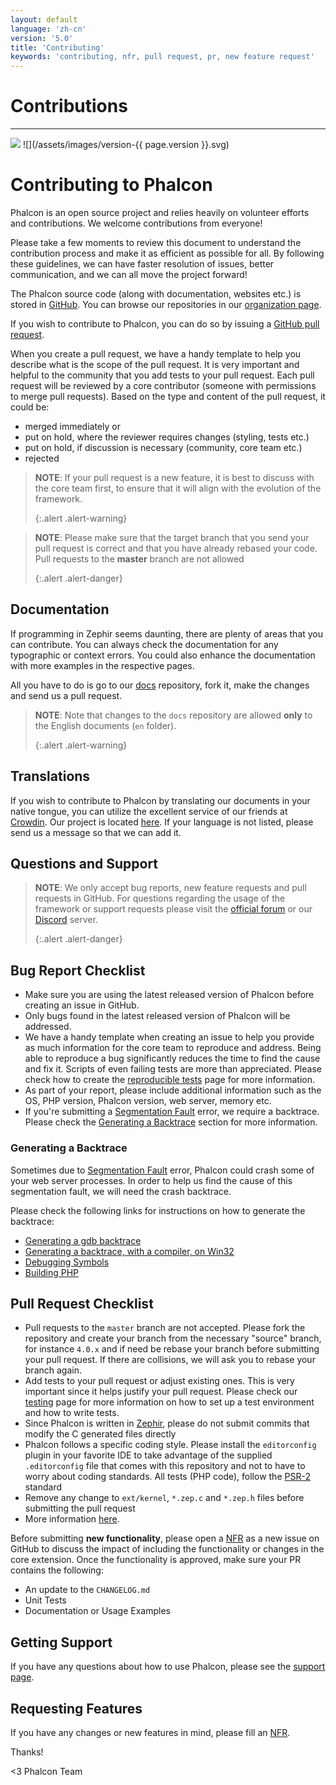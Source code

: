 ```yaml
---
layout: default
language: 'zh-cn'
version: '5.0'
title: 'Contributing'
keywords: 'contributing, nfr, pull request, pr, new feature request'
---
```


# Contributions
- - -
![](/assets/images/document-status-stable-success.svg) ![](/assets/images/version-{{ page.version }}.svg)

# Contributing to Phalcon
Phalcon is an open source project and relies heavily on volunteer efforts and contributions. We welcome contributions from everyone!

Please take a few moments to review this document to understand the contribution process and make it as efficient as possible for all. By following these guidelines, we can have faster resolution of issues, better communication, and we can all move the project forward!

The Phalcon source code (along with documentation, websites etc.) is stored in [GitHub][github]. You can browse our repositories in our [organization page][phalcon-org].

If you wish to contribute to Phalcon, you can do so by issuing a [GitHub pull request][github-pr].

When you create a pull request, we have a handy template to help you describe what is the scope of the pull request. It is very important and helpful to the community that you add tests to your pull request. Each pull request will be reviewed by a core contributor (someone with permissions to merge pull requests). Based on the type and content of the pull request, it could be:

* merged immediately or
* put on hold, where the reviewer requires changes (styling, tests etc.)
* put on hold, if discussion is necessary (community, core team etc.)
* rejected

> **NOTE**: If your pull request is a new feature, it is best to discuss with the core team first, to ensure that it will align with the evolution of the framework. 
> 
> {:.alert .alert-warning}

> **NOTE**: Please make sure that the target branch that you send your pull request is correct and that you have already rebased your code. Pull requests to the **master** branch are not allowed 
> 
> {:.alert .alert-danger}

## Documentation
If programming in Zephir seems daunting, there are plenty of areas that you can contribute. You can always check the documentation for any typographic or context errors. You could also enhance the documentation with more examples in the respective pages.

All you have to do is go to our [docs][phalcon-docs] repository, fork it, make the changes and send us a pull request.

> **NOTE**: Note that changes to the `docs` repository are allowed **only** to the English documents (`en` folder). 
> 
> {:.alert .alert-warning}

## Translations
If you wish to contribute to Phalcon by translating our documents in your native tongue, you can utilize the excellent service of our friends at [Crowdin][crowdin]. Our project is located [here][phalcon-docs]. If your language is not listed, please send us a message so that we can add it.

## Questions and Support

> **NOTE**: We only accept bug reports, new feature requests and pull requests in GitHub. For questions regarding the usage of the framework or support requests please visit the [official forum][phalcon-forum] or our [Discord][phalcon-discord] server. 
> 
> {:.alert .alert-danger}

## Bug Report Checklist
- Make sure you are using the latest released version of Phalcon before creating an issue in GitHub.
- Only bugs found in the latest released version of Phalcon will be addressed.
- We have a handy template when creating an issue to help you provide as much information for the core team to reproduce and address. Being able to reproduce a bug significantly reduces the time to find the cause and fix it. Scripts of even failing tests are more than appreciated. Please check how to create the [reproducible tests][tests] page for more information.
- As part of your report, please include additional information such as the OS, PHP version, Phalcon version, web server, memory etc.
- If you're submitting a [Segmentation Fault][segfault] error, we require a backtrace. Please check the [Generating a Backtrace](#generating-a-backtrace) section for more information.

### Generating a Backtrace
Sometimes due to [Segmentation Fault][segfault] error, Phalcon could crash some of your web server processes. In order to help us find the cause of this segmentation fault, we will need the crash backtrace.

Please check the following links for instructions on how to generate the backtrace:

* [Generating a gdb backtrace][gdb]
* [Generating a backtrace, with a compiler, on Win32][gdb-w32]
* [Debugging Symbols][symbols]
* [Building PHP][building-php]

## Pull Request Checklist
- Pull requests to the `master` branch are not accepted. Please fork the repository and create your branch from the necessary "source" branch, for instance `4.0.x` and if need be rebase your branch before submitting your pull request. If there are collisions, we will ask you to rebase your branch again.
- Add tests to your pull request or adjust existing ones. This is very important since it helps justify your pull request. Please check our [testing][env] page for more information on how to set up a test environment and how to write tests.
- Since Phalcon is written in [Zephir][zephir], please do not submit commits that modify the C generated files directly
- Phalcon follows a specific coding style. Please install the `editorconfig` plugin in your favorite IDE to take advantage of the supplied `.editorconfig` file that comes with this repository and not to have to worry about coding standards. All tests (PHP code), follow the [PSR-2][psr-2] standard
- Remove any change to `ext/kernel`, `*.zep.c` and `*.zep.h` files before submitting the pull request
- More information [here][pr].

Before submitting **new functionality**, please open a [NFR][nfr] as a new issue on GitHub to discuss the impact of including the functionality or changes in the core extension. Once the functionality is approved, make sure your PR contains the following:

- An update to the `CHANGELOG.md`
- Unit Tests
- Documentation or Usage Examples

## Getting Support
If you have any questions about how to use Phalcon, please see the [support page][support].

## Requesting Features
If you have any changes or new features in mind, please fill an [NFR][nfr].

Thanks!


<3 Phalcon Team

[github]: https://github.com
[phalcon-org]: https://github.com/phalcon
[github-pr]: https://help.github.com/articles/using-pull-requests/
[phalcon-docs]: https://crowdin.com/project/phalcon-documentation
[phalcon-docs]: https://crowdin.com/project/phalcon-documentation
[crowdin]: https://crowdin.com
[phalcon-forum]: https://phalcon.io/forum
[phalcon-discord]: https://phalcon.io/discord
[tests]: reproducible-tests
[segfault]: https://en.wikipedia.org/wiki/Segmentation_fault
[gdb]: https://bugs.php.net/bugs-generating-backtrace.php
[gdb-w32]: https://bugs.php.net/bugs-generating-backtrace-win32.php
[symbols]: https://github.com/oerdnj/deb.sury.org/wiki/Debugging-symbols
[building-php]: http://www.phpinternalsbook.com/build_system/building_php.html
[env]: testing-environment
[zephir]: https://zephir-lang.com
[psr-2]: https://www.php-fig.org/psr/
[pr]: new-pull-request
[nfr]: new-feature-request
[support]: https://phalcon.io/support
